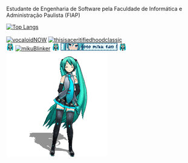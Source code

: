 Estudante de Engenharia de Software pela Faculdade de Informática e Administração Paulista (FIAP)

[![Top Langs](https://github-readme-stats.vercel.app/api/top-langs/?username=rouri404&layout=compact)](https://github.com/rouri404)
<br> <br>
[![vocaloidNOW](./images/vocaloidNOW.png)](#)
[![thisisaceritifiedhoodclassic](./images/mshtwh.gif)](https://github.com/rouri404)
<br>
[![smolmikuuu](./images/smolmiku.gif)](#)
[![mikuBlinker](./images/mikufan_blinkie.gif)](#)
[![smolmikuuu](./images/smolmiku.gif)](#)
[![cotoBlinker](./images/cotooooo.gif)](#)
[![smolmikuuu](./images/smolmiku.gif)](#)
<br>
[![bigmiku](./images/hatsune-miku.gif)](#)


<!-- thanks to https://blinkies.cafe for keeping up their site -->